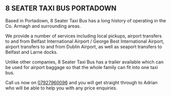 ## 8 SEATER TAXI BUS PORTADOWN

Based in Portadown, 8 Seater Taxi Bus has a long history of operating in the Co. Armagh and surrounding areas.

We provide a number of services including local pickups, airport transfers to and from Belfast International Airport / George Best International Airport, airport transfers to and from Dublin Airport, as well as seaport transfers to Belfast and Larne docks.

Unlike other companies, 8 Seater Taxi Bus has a trailer available which can be used for airport baggage so that the whole family can fit into one taxi bus.

Call us now on <a href="tel:+447927960096">07927960096</a> and you will get straight through to Adrian who will be able to help you with any price enquiries.
